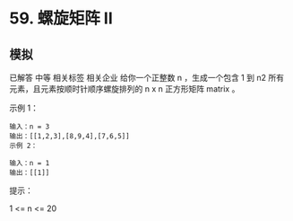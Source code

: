 # 59. 螺旋矩阵 II

## 模拟
已解答
中等
相关标签
相关企业
给你一个正整数 n ，生成一个包含 1 到 n2 所有元素，且元素按顺时针顺序螺旋排列的 n x n 正方形矩阵 matrix 。

 

示例 1：

```
输入：n = 3
输出：[[1,2,3],[8,9,4],[7,6,5]]
示例 2：

输入：n = 1
输出：[[1]]
 ```

提示：

1 <= n <= 20
